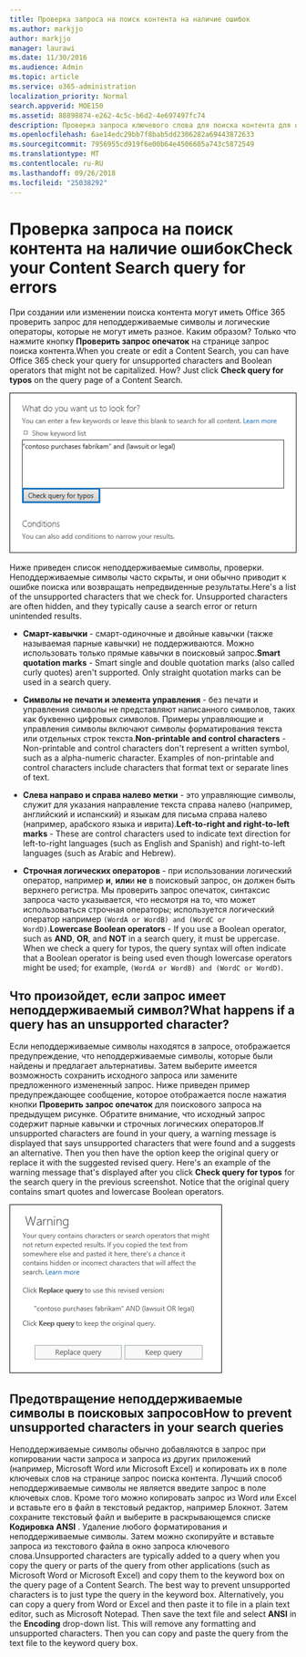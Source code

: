 ```yaml
---
title: Проверка запроса на поиск контента на наличие ошибок
ms.author: markjjo
author: markjjo
manager: laurawi
ms.date: 11/30/2016
ms.audience: Admin
ms.topic: article
ms.service: o365-administration
localization_priority: Normal
search.appverid: MOE150
ms.assetid: 88898874-e262-4c5c-b6d2-4e697497fc74
description: Проверка запроса ключевого слова для поиска контента для ошибки и опечатки, такие как неподдерживаемые символы и строчные логические операторы, прежде чем выполнять поиск. Если мы найти ошибку, будет рекомендуется измененный запрос.
ms.openlocfilehash: 6ae14edc29bb7f8bab5dd2306282a69443872633
ms.sourcegitcommit: 7956955cd919f6e00b64e4506605a743c5872549
ms.translationtype: MT
ms.contentlocale: ru-RU
ms.lasthandoff: 09/26/2018
ms.locfileid: "25038292"
---
```

# <a name="check-your-content-search-query-for-errors"></a><span data-ttu-id="f7ef0-104">Проверка запроса на поиск контента на наличие ошибок</span><span class="sxs-lookup"><span data-stu-id="f7ef0-104">Check your Content Search query for errors</span></span>

<span data-ttu-id="f7ef0-p102">При создании или изменении поиска контента могут иметь Office 365 проверить запрос для неподдерживаемые символы и логические операторы, которые не могут иметь разное. Каким образом? Только что нажмите кнопку **Проверить запрос опечаток** на странице запрос поиска контента.</span><span class="sxs-lookup"><span data-stu-id="f7ef0-p102">When you create or edit a Content Search, you can have Office 365 check your query for unsupported characters and Boolean operators that might not be capitalized. How? Just click **Check query for typos** on the query page of a Content Search.</span></span> 
  
![Нажмите кнопку «Автоматически проверять запроса опечаток» Проверка запроса поиска для неподдерживаемые символы](media/e5314306-cfb2-481d-9b5c-13ce658156e7.png)
  
<span data-ttu-id="f7ef0-p103">Ниже приведен список неподдерживаемые символы, проверки. Неподдерживаемые символы часто скрыты, и они обычно приводит к ошибке поиска или возвращать непредвиденные результаты.</span><span class="sxs-lookup"><span data-stu-id="f7ef0-p103">Here's a list of the unsupported characters that we check for. Unsupported characters are often hidden, and they typically cause a search error or return unintended results.</span></span>
  
- <span data-ttu-id="f7ef0-p104">**Смарт-кавычки** - смарт-одиночные и двойные кавычки (также называемая парные кавычки) не поддерживаются. Можно использовать только прямые кавычки в поисковый запрос.</span><span class="sxs-lookup"><span data-stu-id="f7ef0-p104">**Smart quotation marks** - Smart single and double quotation marks (also called curly quotes) aren't supported. Only straight quotation marks can be used in a search query.</span></span> 
    
- <span data-ttu-id="f7ef0-p105">**Символы не печати и элемента управления** - без печати и управления символы не представляют написанного символов, таких как буквенно цифровых символов. Примеры управляющие и управления символы включают символы форматирования текста или отдельных строк текста.</span><span class="sxs-lookup"><span data-stu-id="f7ef0-p105">**Non-printable and control characters** - Non-printable and control characters don't represent a written symbol, such as a alpha-numeric character. Examples of non-printable and control characters include characters that format text or separate lines of text.</span></span> 
    
- <span data-ttu-id="f7ef0-115">**Слева направо и справа налево метки** - это управляющие символы, служит для указания направление текста справа налево (например, английский и испанский) и языкам для письма справа налево (например, арабского языка и иврита).</span><span class="sxs-lookup"><span data-stu-id="f7ef0-115">**Left-to-right and right-to-left marks** - These are control characters used to indicate text direction for left-to-right languages (such as English and Spanish) and right-to-left languages (such as Arabic and Hebrew).</span></span>
    
- <span data-ttu-id="f7ef0-p106">**Строчная логических операторов** - при использовании логический оператор, например **и**, **или**и **не** в поисковый запрос, он должен быть верхнего регистра. Мы проверить запрос опечаток, синтаксис запроса часто указывается, что несмотря на то, что может использоваться строчная операторы; используется логический оператор например `(WordA or WordB) and (WordC or WordD)`.</span><span class="sxs-lookup"><span data-stu-id="f7ef0-p106">**Lowercase Boolean operators** - If you use a Boolean operator, such as **AND**, **OR**, and **NOT** in a search query, it must be uppercase. When we check a query for typos, the query syntax will often indicate that a Boolean operator is being used even though lowercase operators might be used; for example,  `(WordA or WordB) and (WordC or WordD)`.</span></span>
    
## <a name="what-happens-if-a-query-has-an-unsupported-character"></a><span data-ttu-id="f7ef0-118">Что произойдет, если запрос имеет неподдерживаемый символ?</span><span class="sxs-lookup"><span data-stu-id="f7ef0-118">What happens if a query has an unsupported character?</span></span>

<span data-ttu-id="f7ef0-p107">Если неподдерживаемые символы находятся в запросе, отображается предупреждение, что неподдерживаемые символы, которые были найдены и предлагает альтернативы. Затем выберите имеется возможность сохранить исходного запроса или замените предложенного измененный запрос. Ниже приведен пример предупреждающее сообщение, которое отображается после нажатия кнопки **Проверить запрос опечаток** для поискового запроса на предыдущем рисунке. Обратите внимание, что исходный запрос содержит парные кавычки и строчных логических операторов.</span><span class="sxs-lookup"><span data-stu-id="f7ef0-p107">If unsupported characters are found in your query, a warning message is displayed that says unsupported characters that were found and a suggests an alternative. Then you then have the option keep the original query or replace it with the suggested revised query. Here's an example of the warning message that's displayed after you click **Check query for typos** for the search query in the previous screenshot. Notice that the original query contains smart quotes and lowercase Boolean operators.</span></span> 
  
![Предупреждение отображается с предлагаемые исправления для запроса](media/23214b30-8e52-412c-bd80-63fb1b3ed52d.png)
  
## <a name="how-to-prevent-unsupported-characters-in-your-search-queries"></a><span data-ttu-id="f7ef0-124">Предотвращение неподдерживаемые символы в поисковых запросов</span><span class="sxs-lookup"><span data-stu-id="f7ef0-124">How to prevent unsupported characters in your search queries</span></span>

<span data-ttu-id="f7ef0-p108">Неподдерживаемые символы обычно добавляются в запрос при копировании части запроса и запроса из других приложений (например, Microsoft Word или Microsoft Excel) и копировать их в поле ключевых слов на странице запрос поиска контента. Лучший способ неподдерживаемые символы не является введите запрос в поле ключевых слов. Кроме того можно копировать запрос из Word или Excel и вставьте его в файл в текстовый редактор, например Блокнот. Затем сохраните текстовый файл и выберите в раскрывающемся списке **Кодировка** **ANSI** . Удаление любого форматирования и неподдерживаемые символы. Затем можно скопируйте и вставьте запроса из текстового файла в окно запроса ключевого слова.</span><span class="sxs-lookup"><span data-stu-id="f7ef0-p108">Unsupported characters are typically added to a query when you copy the query or parts of the query from other applications (such as Microsoft Word or Microsoft Excel) and copy them to the keyword box on the query page of a Content Search. The best way to prevent unsupported characters is to just type the query in the keyword box. Alternatively, you can copy a query from Word or Excel and then paste it to file in a plain text editor, such as Microsoft Notepad. Then save the text file and select **ANSI** in the **Encoding** drop-down list. This will remove any formatting and unsupported characters. Then you can copy and paste the query from the text file to the keyword query box.</span></span> 
